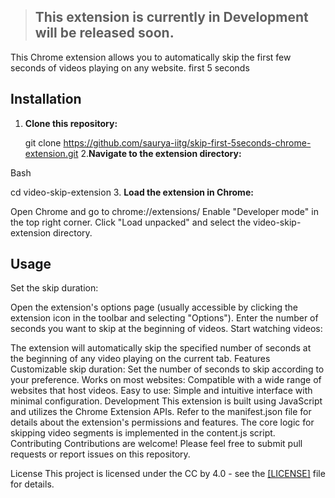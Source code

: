 >## **This extension is currently in Development will be released soon.**
> 
This Chrome extension allows you to automatically skip the first few seconds of videos playing on any website. first 5 seconds 

## Installation

1. **Clone this repository:**
  
   git clone https://github.com/saurya-iitg/skip-first-5seconds-chrome-extension.git
2.**Navigate to the extension directory:**

Bash

cd video-skip-extension
3. **Load the extension in Chrome:**

Open Chrome and go to chrome://extensions/
Enable "Developer mode" in the top right corner.
Click "Load unpacked" and select the video-skip-extension directory.   
## Usage
Set the skip duration:

Open the extension's options page (usually accessible by clicking the extension icon in the toolbar and selecting "Options").
Enter the number of seconds you want to skip at the beginning of videos.
Start watching videos:

The extension will automatically skip the specified number of seconds at the beginning of any video playing on the current tab.
Features
Customizable skip duration: Set the number of seconds to skip according to your preference.
Works on most websites: Compatible with a wide range of websites that host videos.
Easy to use: Simple and intuitive interface with minimal configuration.
Development
This extension is built using JavaScript and utilizes the Chrome Extension APIs.
Refer to the manifest.json file for details about the extension's permissions and features.
The core logic for skipping video segments is implemented in the content.js script.
Contributing
Contributions are welcome! Please feel free to submit pull requests or report issues on this repository.

License
This project is licensed under the CC by 4.0 - see the [[LICENSE]](https://creativecommons.org/licenses/by/4.0/) file for details.
